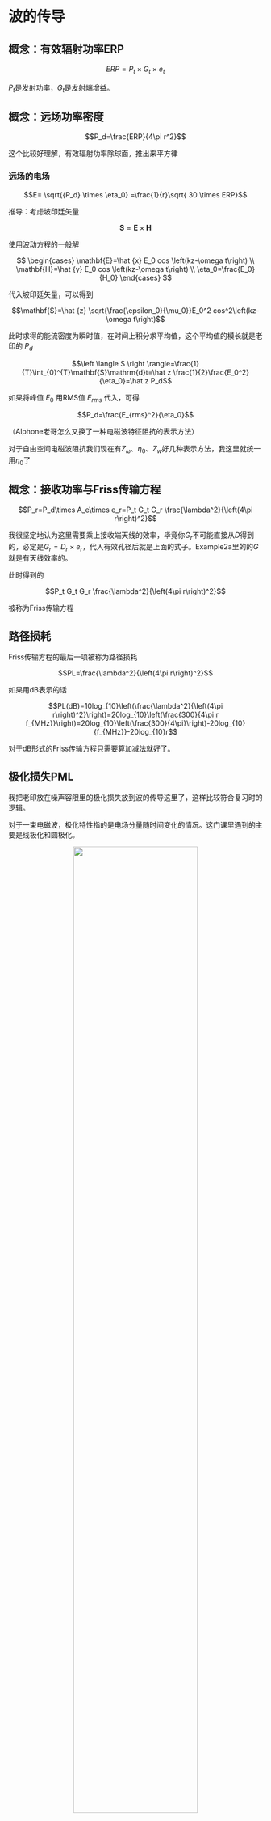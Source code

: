 # 波的传导
## 概念：有效辐射功率ERP

$$ERP=P_t\times G_t\times e_t$$

$`P_t`$是发射功率，$`G_t`$是发射端增益。

## 概念：远场功率密度

$$P_d=\frac{ERP}{4\pi r^2}$$

这个比较好理解，有效辐射功率除球面，推出来平方律

### 远场的电场

$$E= \sqrt{{P_d} \times \eta_0} =\frac{1}{r}\sqrt{ 30 \times ERP}$$

推导：考虑坡印廷矢量

$$\mathbf{S}=\mathbf{E}\times\mathbf{H}$$

使用波动方程的一般解

$$
\begin{cases}
    \mathbf{E}=\hat {x} E_0 cos \left(kz-\omega t\right) \\
    \mathbf{H}=\hat {y} E_0 cos \left(kz-\omega t\right) \\
    \eta_0=\frac{E_0}{H_0}
\end{cases}
$$

代入坡印廷矢量，可以得到

$$\mathbf{S}=\hat {z} \sqrt{\frac{\epsilon_0}{\mu_0}}E_0^2 cos^2\left(kz-\omega t\right)$$

此时求得的能流密度为瞬时值，在时间上积分求平均值，这个平均值的模长就是老印的 $P_d$

$$\left \langle S \right \rangle=\frac{1}{T}\int_{0}^{T}\mathbf{S}\mathrm{d}t=\hat z \frac{1}{2}\frac{E_0^2}{\eta_0}=\hat z P_d$$

如果将峰值 $E_0$ 用RMS值 $E_{rms}$ 代入，可得

$$P_d=\frac{E_{rms}^2}{\eta_0}$$

（Alphone老哥怎么又换了一种电磁波特征阻抗的表示方法）

对于自由空间电磁波阻抗我们现在有$`Z_{\omega}`$、$`\eta_0`$、$`Z_w`$好几种表示方法，我这里就统一用$`\eta_0`$了

## 概念：接收功率与Friss传输方程

$$P_r=P_d\times A_e\times e_r=P_t G_t G_r \frac{\lambda^2}{\left(4\pi r\right)^2}$$

我很坚定地认为这里需要乘上接收端天线的效率，毕竟你$`G_r`$不可能直接从$`D`$得到的，必定是$`G_r=D_r\times e_r`$，代入有效孔径后就是上面的式子。Example2a里的的$`G`$就是有天线效率的。

此时得到的

$$P_t G_t G_r \frac{\lambda^2}{\left(4\pi r\right)^2}$$

被称为Friss传输方程

## 路径损耗

Friss传输方程的最后一项被称为路径损耗

$$PL=\frac{\lambda^2}{\left(4\pi r\right)^2}$$

如果用dB表示的话

$$PL(dB)=10log_{10}\left(\frac{\lambda^2}{\left(4\pi r\right)^2}\right)=20log_{10}\left(\frac{300}{4\pi r f_{MHz}}\right)=20log_{10}\left(\frac{300}{4\pi}\right)-20log_{10}{f_{MHz}}-20log_{10}r$$

对于dB形式的Friss传输方程只需要算加减法就好了。

## 极化损失PML

我把老印放在噪声容限里的极化损失放到波的传导这里了，这样比较符合复习时的逻辑。

对于一束电磁波，极化特性指的是电场分量随时间变化的情况。这门课里遇到的主要是线极化和圆极化。

<div align="center">
<img src="天线极化.bmp" width=70%>
<br>
<div>各种极化方式</div>
<br>
</div>

### 线极化的远场端极化损失计算

产生这种极化类型的天线一般都是偶极子天线、八木天线。根据线极化角度相对于地面的情况，分为垂直极化和水平极化。

计算极化损失时，考虑的是位于远场的接收端天线相对于需要接收的电磁波的极化损失。在远场时电磁波传播模式是TEM波，电场方向正交于电磁波传播方向。

如果两个天线的极化方向相同，但是位置错开，我们只需要知道接收端天线相对于电磁波传播方向的夹角就可以计算极化损失。这部分的原理非常简单，只需要知道电磁波的电场在天线位置上的投影就行。（由于旋转导致的极化损失好像不要求，不写了）

<div align="center">
<img src="计算电场分量.png" width=40%>
<br>
<div>计算电场的投影</div>
<br>
</div>

所以可以得到：

$$E_{rx}=E_{inc}cos\theta$$

需要注意的是极化损失计算的是功率上的损失，接收端接收功率与电磁波在这个位置的功率关系为：

$$P_{rx}=\frac{E_{rx}^2}{\eta_0}=P_{inc}cos^2\theta$$

其中 $\eta_0$ 是电磁波的特征阻抗， $\theta$ 代表的角度永远是接收端天线相对于电磁波的角度，由于已经处于远场所以和发射端关系不大。

以对数形式表示的话就是：

$$P_{rx}\left(\mathrm{dB}\right)=P_{inc}\left(\mathrm{dB}\right)+20log_{10}\left(cos\theta\right)$$

### 线极化的远场端极化损失计算

圆极化可以分为顺时针圆极化和逆时针圆极化，可以视为两个线极化的叠加。所以传递到线极化的话自然存在损失，这个值老印取了大约 $3dB$

在计算圆极化与线极化之间造成的极化损失时只需要在 $20log_{10}\left(cos\theta\right)$ 的基础上额外损失 $3dB$ 就可以了。

# 例题题解
## Example2a

回忆孔径天线的远场公式

$$R_{ff} \geq \frac{2D^2}{\lambda}$$

D在这里是天线的最大尺寸，不是方向性

根据天线的增益计算尺寸：

$$G=\frac{4\pi A_e e}{\lambda^2}=\frac{4\pi A e_{ap} e}{\lambda^2} \implies A=\frac{G \lambda^2}{4\pi e_{ap} e}$$

把数据全部都代进去解得

$$A=\frac{10^{3.5}\times 0.1^2}{4 \pi\times 0.6 \times 1}=\frac{25\sqrt{10}}{6\pi}\approx 4.19m^2$$

算圆形孔径天线的直径

$$\pi \left(\frac{D}{2}\right)^2=A \implies D=2.31m$$

计算远场条件

$$R_{ff} \geq \frac{2D^2}{\lambda}$$ 

（？？？又和前面的PPT不一样了，摆了，懂意思就成）

## Example2b

使用远场功率密度公式：

$500m$
$$P_d=\frac{P_t G_t}{4\pi r^2}=10.065W/m^2$$

$5000m$
$$P_d=\frac{P_t G_t}{4\pi r^2}=0.1W/m^2$$

这边老印计算电场的公式之前没有出现过，给出推导：

考虑坡印廷矢量：

$$\mathbf{S}=\mathbf{E}\times\mathbf{H}$$

使用波动方程的一般解

$$
\begin{cases}
    \mathbf{E}=\hat {x} E_0 cos \left(kz-\omega t\right) \\
    \mathbf{H}=\hat {y} E_0 cos \left(kz-\omega t\right) \\
    \eta_0=\frac{E_0}{H_0}
\end{cases}
$$

r=500m:
$$E_{rms}=\sqrt{P_d\times \eta_0}=\sqrt{10.065\times 120\pi}=61.59 V/m$$

r=5000m
$$E_{rms}=\sqrt{P_d\times \eta_0}=\sqrt{0.1\times 120\pi}=6.14 V/m$$

## Example2c

考虑Friss传输方程：

$$P_r\left(\mathrm{dBm}\right)=P_t\left(\mathrm{dBm}\right)+G_t\left(\mathrm{dBi}\right)+PL\left(\mathrm{dB}\right)+G_r\left(\mathrm{dBi}\right)+PML\left(\mathrm{dB}\right)$$

这里不说极化损失，不管；接收功率用接收机灵敏度代，发射机天线增益用第一旁瓣的增益代，带入其他数据后解得：

$$-45=70+10+PL_{min}+2+0 \implies PL_{min}=-127$$

$$PL=10\log_{10}\left(\frac{\lambda^2}{\left(4\pi r\right)^2}\right) \implies r=17.815\mathrm{km}$$
